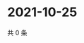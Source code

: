 # 2021-10-25

共 0 条

<!-- BEGIN WEIBO -->
<!-- 最后更新时间 Mon Oct 25 2021 22:14:40 GMT+0800 (China Standard Time) -->

<!-- END WEIBO -->
